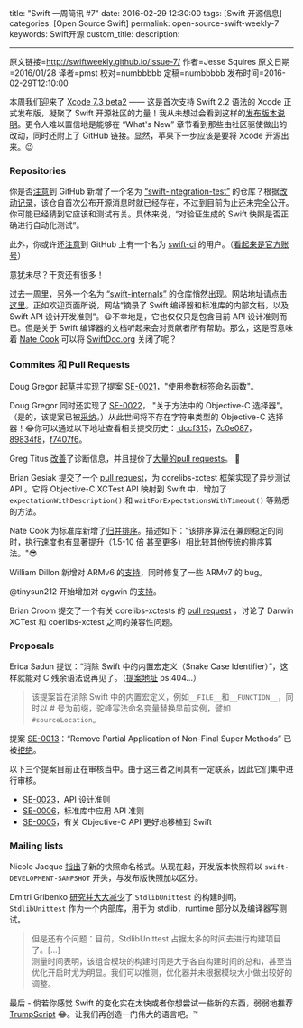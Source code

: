 title: "Swift 一周简讯 #7"
date: 2016-02-29 12:30:00
tags: [Swift 开源信息]
categories: [Open Source Swift]
permalink: open-source-swift-weekly-7
keywords: Swift开源
custom_title: 
description: 

---
原文链接=http://swiftweekly.github.io/issue-7/
作者=Jesse Squires
原文日期=2016/01/28
译者=pmst
校对=numbbbbb
定稿=numbbbbb
发布时间=2016-02-29T12:10:00

<!--此处开始正文-->

本周我们迎来了 [Xcode 7.3 beta2](https://twitter.com/SwiftLang/status/691805674079195136) —— 这是首次支持 Swift 2.2 语法的 Xcode 正式发布版，凝聚了 Swift 开源社区的力量！我从未想过会看到这样的[发布版本说明](http://adcdownload.apple.com/Developer_Tools/Xcode_7.3_beta_2/Xcode_7.3_beta_2_Reease_Notes.pdf)。更令人难以置信地是能够在 “What's New” 章节看到那些由社区驱使做出的改动，同时还附上了 GitHub 链接。显然，苹果下一步应该是要将 Xcode 开源出来。😉

<!--more-->


### Repositories

你是否[注意](https://twitter.com/modocache/status/690342486917668864)到 GitHub 新增了一个名为 [“swift-integration-test”](https://github.com/apple/swift-integration-tests) 的仓库？根据[改动记录](https://github.com/apple/swift-integration-tests/commit/db437d2fa1951a9190b2c4adafffc701965ea8c4)，该仓自首次公布开源消息时就已经存在，不过到目前为止还未完全公开。你可能已经猜到它应该和测试有关。具体来说，“对验证生成的 Swift 快照是否正确进行自动化测试”。

此外，你或许还[注意](https://twitter.com/simjp/status/692135037270134784)到 GitHub 上有一个名为 [swift-ci](https://github.com/swift-ci) 的用户。（[看起来是官方账号](http://cdn.meme.am/instances/60114268.jpg)）

意犹未尽？干货还有很多！

过去一周里，另外一个名为 [“swift-internals”](https://github.com/apple/swift-internals) 的仓库悄然出现。网站地址请点击[这里](http://apple.github.io/swift-internals/)。正如欢迎页面所说，网站“摘录了 Swift 编译器和标准库的内部文档，以及 Swift API 设计开发准则”。😦不幸地是，它也仅仅只是包含目前 API 设计准则而已。但是关于 Swift 编译器的文档听起来会对贡献者所有帮助。那么，这是否意味着 [Nate Cook](https://twitter.com/nnnnnnnn) 可以将 [SwiftDoc.org](http://swiftdoc.org/) 关闭了呢？

### Commites 和 Pull Requests

Doug Gregor [起草](https://github.com/apple/swift/commit/ecfde0e71c61184989fde0f93f8d6b7f5375b99a)并[实现](https://github.com/apple/swift/commit/c9c1d1390c621dc3932c0a77c8a191e6411b71f2)了提案 [SE-0021](https://github.com/apple/swift-evolution/blob/master/proposals/0021-generalized-naming.md)，"使用参数标签命名函数"。

Doug Gregor 同时还实现了 [SE-0022](https://github.com/apple/swift-evolution/blob/master/proposals/0022-objc-selectors.md)， "关于方法中的 Objective-C 选择器"。（是的，该提案已被[采纳](https://lists.swift.org/pipermail/swift-evolution-announce/2016-January/000026.html)。）从此世间将不存在字符串类型的 Objective-C 选择器！😂你可以通过以下地址查看相关提交历史：[ dccf315](https://github.com/apple/swift/commit/dccf3155f1fe5400df0c9b51f21a3b8f7fa09b9c)，[7c0e087](https://github.com/apple/swift/commit/7c0e087cd514c926d9eaa3082679edff626effc8)，[89834f8](https://github.com/apple/swift/commit/89834f8d5fcce652401ecaeec4addace48cb2fae)，[f7407f6](https://github.com/apple/swift/commit/f7407f6a4d2c9b20ef1d2aab6dbaff5f9419aa88)。

Greg Titus [改善](https://github.com/apple/swift/pull/1042)了诊断信息，并且提价了[大量的](https://github.com/apple/swift/pull/1069)[pull requests](https://github.com/apple/swift/pull/1089)。 👏

Brian Gesiak 提交了一个 [pull request](https://github.com/apple/swift-corelibs-xctest/pull/43)，为 corelibs-xctest 框架实现了异步测试 API 。它将 Objective-C XCTest API 映射到 Swift 中，增加了 `expectationWithDescription()` 和 `waitForExpectationsWithTimeout()` 等熟悉的方法。

Nate Cook 为标准库新增了[归并排序](https://github.com/apple/swift/pull/1063)。描述如下："该排序算法在兼顾稳定的同时，执行速度也有显著提升（1.5-10 倍 甚至更多）相比较其他传统的排序算法。"😎

William Dillon 新增对 ARMv6 的[支持](https://github.com/apple/swift/pull/901)，同时修复了一些 ARMv7 的 bug。

@tinysun212 开始增加对 cygwin 的[支持](https://github.com/apple/swift/pull/1108)。

Brian Croom 提交了一个有关 corelibs-xctests 的 [pull request](https://github.com/apple/swift-corelibs-xctest/pull/40) ，讨论了 Darwin XCTest 和 coerlibs-xctest 之间的兼容性问题。

### Proposals

Erica Sadun 提议：“消除 Swift 中的内置宏定义（Snake Case Identifier）”，这样就能对 C 残余语法说再见了。（[提案地址](https://github.com/erica/swift-evolution/blob/master/proposals/00xx-modernizing-debug-identifiers.md) ps:404...）

> 该提案旨在消除 Swift 中的内置宏定义，例如`__FILE__`和`__FUNCTION__`，同时以 # 号为前缀，驼峰写法命名变量替换早前实例，譬如`#sourceLocation`。

提案 [SE-0013](https://github.com/apple/swift-evolution/blob/master/proposals/0013-remove-partial-application-super.md)：“Remove Partial Application of Non-Final Super Methods” 已被[拒绝](https://lists.swift.org/pipermail/swift-evolution-announce/2016-January/000022.html)。

以下三个提案目前正在审核当中。由于这三者之间具有一定联系，因此它们集中进行审核。

* [SE-0023](https://github.com/apple/swift-evolution/blob/master/proposals/0023-api-guidelines.md)，API 设计准则
* [SE-0006](https://github.com/apple/swift-evolution/blob/master/proposals/0006-apply-api-guidelines-to-the-standard-library.md)，标准库中应用 API 准则
* [SE-0005](https://github.com/apple/swift-evolution/blob/master/proposals/0005-objective-c-name-translation.md)，有关 Objective-C API 更好地移植到 Swift 

### Mailing lists

Nicole Jacque [指出](https://lists.swift.org/pipermail/swift-dev/Week-of-Mon-20160125/000934.html)了新的快照命名格式。从现在起，开发版本快照将以 `swift-DEVELOPMENT-SANPSHOT` 开头，与发布版快照加以区分。

Dmitri Gribenko [研究并大大减少](https://lists.swift.org/pipermail/swift-dev/Week-of-Mon-20160125/000943.html)了 `StdlibUnittest` 的构建时间。`StdlibUnittest` 作为一个内部库，用于为 stdlib，runtime 部分以及编译器写测试。

> 但是还有个问题：目前，StdlibUnittest 占据太多的时间去进行构建项目了。[...]     
测量时间表明，该组合模块的构建时间是大于各自构建时间的总和，甚至当优化开启时尤为明显。我们可以推测，优化器并未根据模块大小做出较好的调整。


最后 - 倘若你感觉 Swift 的变化实在太快或者你想尝试一些新的东西，弱弱地推荐 [TrumpScript](https://github.com/samshadwell/TrumpScript) 😂。让我们再创造一门伟大的语言吧。™
